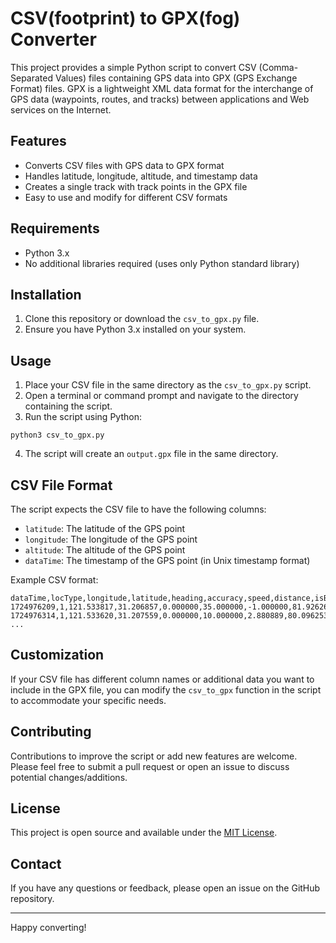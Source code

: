 # CSV(footprint) to GPX(fog) Converter

This project provides a simple Python script to convert CSV (Comma-Separated Values) files containing GPS data into GPX (GPS Exchange Format) files. GPX is a lightweight XML data format for the interchange of GPS data (waypoints, routes, and tracks) between applications and Web services on the Internet.

## Features

- Converts CSV files with GPS data to GPX format
- Handles latitude, longitude, altitude, and timestamp data
- Creates a single track with track points in the GPX file
- Easy to use and modify for different CSV formats

## Requirements

- Python 3.x
- No additional libraries required (uses only Python standard library)

## Installation

1. Clone this repository or download the `csv_to_gpx.py` file.
2. Ensure you have Python 3.x installed on your system.

## Usage

1. Place your CSV file in the same directory as the `csv_to_gpx.py` script.
2. Open a terminal or command prompt and navigate to the directory containing the script.
3. Run the script using Python:

```
python3 csv_to_gpx.py
```

4. The script will create an `output.gpx` file in the same directory.

## CSV File Format

The script expects the CSV file to have the following columns:

- `latitude`: The latitude of the GPS point
- `longitude`: The longitude of the GPS point
- `altitude`: The altitude of the GPS point
- `dataTime`: The timestamp of the GPS point (in Unix timestamp format)

Example CSV format:

```
dataTime,locType,longitude,latitude,heading,accuracy,speed,distance,isBackForeground,stepType,altitude
1724976209,1,121.533817,31.206857,0.000000,35.000000,-1.000000,81.926268,1,0,13.073089
1724976314,1,121.533620,31.207559,0.000000,10.000000,2.880889,80.096253,1,0,11.000000
...
```

## Customization

If your CSV file has different column names or additional data you want to include in the GPX file, you can modify the `csv_to_gpx` function in the script to accommodate your specific needs.

## Contributing

Contributions to improve the script or add new features are welcome. Please feel free to submit a pull request or open an issue to discuss potential changes/additions.

## License

This project is open source and available under the [MIT License](LICENSE).

## Contact

If you have any questions or feedback, please open an issue on the GitHub repository.

---

Happy converting!
